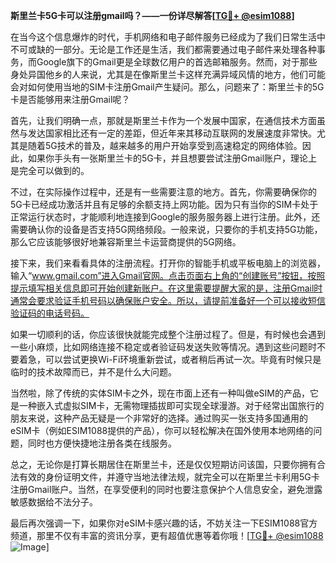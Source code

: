 **斯里兰卡5G卡可以注册gmail吗？——一份详尽解答[[TG💪+ @esim1088](https://t.me/s/esim1088)]**

在当今这个信息爆炸的时代，手机网络和电子邮件服务已经成为了我们日常生活中不可或缺的一部分。无论是工作还是生活，我们都需要通过电子邮件来处理各种事务，而Google旗下的Gmail更是全球数亿用户的首选邮箱服务。然而，对于那些身处异国他乡的人来说，尤其是在像斯里兰卡这样充满异域风情的地方，他们可能会对如何使用当地的SIM卡注册Gmail产生疑问。那么，问题来了：斯里兰卡的5G卡是否能够用来注册Gmail呢？

首先，让我们明确一点，那就是斯里兰卡作为一个发展中国家，在通信技术方面虽然与发达国家相比还有一定的差距，但近年来其移动互联网的发展速度非常快。尤其是随着5G技术的普及，越来越多的用户开始享受到高速稳定的网络体验。因此，如果你手头有一张斯里兰卡的5G卡，并且想要尝试注册Gmail账户，理论上是完全可以做到的。

不过，在实际操作过程中，还是有一些需要注意的地方。首先，你需要确保你的5G卡已经成功激活并且有足够的余额支持上网功能。因为只有当你的SIM卡处于正常运行状态时，才能顺利地连接到Google的服务服务器上进行注册。此外，还需要确认你的设备是否支持5G网络频段。一般来说，只要你的手机支持5G功能，那么它应该能够很好地兼容斯里兰卡运营商提供的5G网络。

接下来，我们来看看具体的注册流程。打开你的智能手机或平板电脑上的浏览器，输入“www.gmail.com”进入Gmail官网。点击页面右上角的“创建账号”按钮，按照提示填写相关信息即可开始创建新账户。在这里需要提醒大家的是，注册Gmail时通常会要求验证手机号码以确保账户安全。所以，请提前准备好一个可以接收短信验证码的电话号码。

如果一切顺利的话，你应该很快就能完成整个注册过程了。但是，有时候也会遇到一些小麻烦，比如网络连接不稳定或者验证码发送失败等情况。遇到这些问题时不要着急，可以尝试更换Wi-Fi环境重新尝试，或者稍后再试一次。毕竟有时候只是临时的技术故障而已，并不是什么大问题。

当然啦，除了传统的实体SIM卡之外，现在市面上还有一种叫做eSIM的产品，它是一种嵌入式虚拟SIM卡，无需物理插拔即可实现全球漫游。对于经常出国旅行的朋友来说，这种产品无疑是一个非常好的选择。通过购买一张支持多国通用的eSIM卡（例如ESIM1088提供的产品），你可以轻松解决在国外使用本地网络的问题，同时也方便快捷地注册各类在线服务。

总之，无论你是打算长期居住在斯里兰卡，还是仅仅短期访问该国，只要你拥有合法有效的身份证明文件，并遵守当地法律法规，就完全可以在斯里兰卡利用5G卡注册Gmail账户。当然，在享受便利的同时也要注意保护个人信息安全，避免泄露敏感数据给不法分子。

最后再次强调一下，如果你对eSIM卡感兴趣的话，不妨关注一下ESIM1088官方频道，那里不仅有丰富的资讯分享，更有超值优惠等着你哦！[[TG💪+ @esim1088](https://t.me/s/esim1088) ![Image](https://i.postimg.cc/4NQfJmqS/Snipaste-2025-05-13-00-14-12.png)]